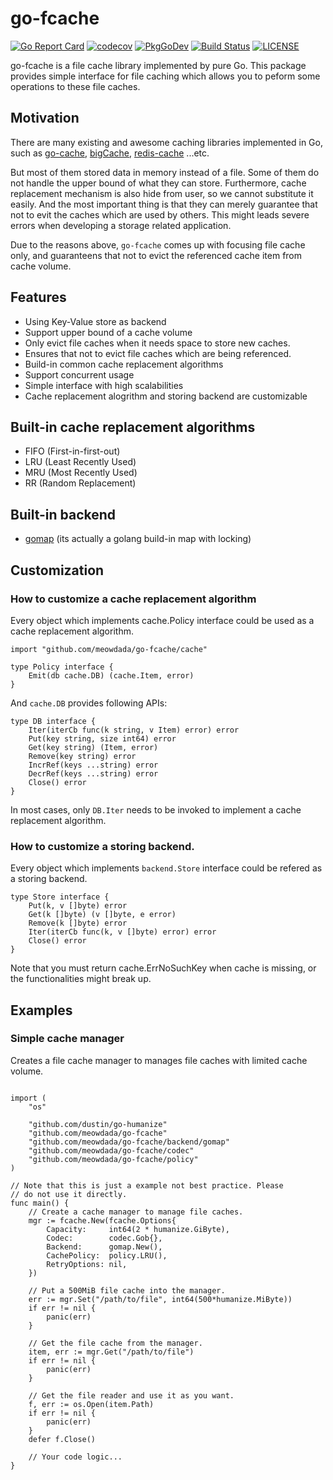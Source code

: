 go-fcache
=====
[![Go Report Card](https://goreportcard.com/badge/github.com/MeowDada/go-fcache)](https://goreportcard.com/report/github.com/MeowDada/go-fcache)
[![codecov](https://codecov.io/gh/meowdada/go-fcache/branch/master/graph/badge.svg)](https://codecov.io/gh/meowdada/go-fcache)
[![PkgGoDev](https://pkg.go.dev/badge/github.com/meowdada/go-fcache)](https://pkg.go.dev/github.com/meowdada/go-fcache)
[![Build Status](https://travis-ci.org/MeowDada/go-fcache.svg?branch=master)](https://travis-ci.org/MeowDada/go-fcache)
[![LICENSE](https://img.shields.io/github/license/meowdada/go-fcache)](https://github.com/MeowDada/go-fcache/blob/master/LICENSE)

go-fcache is a file cache library implemented by pure Go. This package provides simple interface for file caching which allows you to peform some operations to these file caches.

## Motivation
There are many existing and awesome caching libraries implemented in Go, such as [go-cache](https://github.com/patrickmn/go-cache), [bigCache](https://github.com/allegro/bigcache), [redis-cache](https://github.com/go-redis/cache) ...etc.

But most of them stored data in memory instead of a file. Some of them do not handle the upper bound of what they can store. Furthermore, cache replacement mechanism is also hide from user, so we cannot substitute it easily. And the most important thing is that they can merely guarantee that not to evit the caches which are used by others. This might leads severe errors when developing a storage related application.

Due to the reasons above, `go-fcache` comes up with
focusing file cache only, and guaranteens that not to evict the referenced cache item from cache volume.

## Features
* Using Key-Value store as backend
* Support upper bound of a cache volume
* Only evict file caches when it needs space to store new caches.
* Ensures that not to evict file caches which are being referenced.
* Build-in common cache replacement algorithms
* Support concurrent usage
* Simple interface with high scalabilities
* Cache replacement alogrithm and storing backend are customizable

## Built-in cache replacement algorithms
* FIFO (First-in-first-out)
* LRU (Least Recently Used)
* MRU (Most Recently Used)
* RR (Random Replacement)

## Built-in backend
* [gomap](https://github.com/MeowDada/go-fcache/blob/master/backend/gomap/gomap.go) (its actually a golang build-in map with locking)

## Customization
### How to customize a cache replacement algorithm
Every object which implements cache.Policy interface could be used as a cache replacement algorithm.
```golang
import "github.com/meowdada/go-fcache/cache"

type Policy interface {
	Emit(db cache.DB) (cache.Item, error)
}
```

And `cache.DB` provides following APIs:
```golang
type DB interface {
	Iter(iterCb func(k string, v Item) error) error
	Put(key string, size int64) error
	Get(key string) (Item, error)
	Remove(key string) error
	IncrRef(keys ...string) error
	DecrRef(keys ...string) error
	Close() error
}
```
In most cases, only `DB.Iter` needs to be invoked to implement a cache replacement algorithm.

### How to customize a storing backend.
Every object which implements `backend.Store` interface could be refered as a storing backend.
```golang
type Store interface {
	Put(k, v []byte) error
	Get(k []byte) (v []byte, e error)
	Remove(k []byte) error
	Iter(iterCb func(k, v []byte) error) error
	Close() error
}
```
Note that you must return cache.ErrNoSuchKey when cache is missing, or the functionalities might break up.

## Examples
### Simple cache manager
Creates a file cache manager to manages file caches with limited cache volume.
```golang

import (
	"os"

	"github.com/dustin/go-humanize"
	"github.com/meowdada/go-fcache"
	"github.com/meowdada/go-fcache/backend/gomap"
	"github.com/meowdada/go-fcache/codec"
	"github.com/meowdada/go-fcache/policy"
)

// Note that this is just a example not best practice. Please
// do not use it directly.
func main() {
	// Create a cache manager to manage file caches.
	mgr := fcache.New(fcache.Options{
		Capacity:     int64(2 * humanize.GiByte),
		Codec:        codec.Gob{},
		Backend:      gomap.New(),
		CachePolicy:  policy.LRU(),
		RetryOptions: nil,
	})

	// Put a 500MiB file cache into the manager.
	err := mgr.Set("/path/to/file", int64(500*humanize.MiByte))
	if err != nil {
		panic(err)
	}

	// Get the file cache from the manager.
	item, err := mgr.Get("/path/to/file")
	if err != nil {
		panic(err)
	}

	// Get the file reader and use it as you want.
	f, err := os.Open(item.Path)
	if err != nil {
		panic(err)
	}
	defer f.Close()

	// Your code logic...
}
```